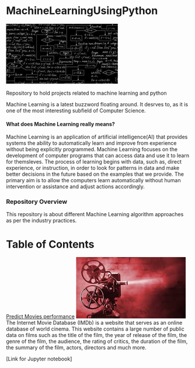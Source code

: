 # MachineLearningUsingPython
![ML1.jpg](Images/ML1.jpg)

Repository to hold projects related to machine learning and python

Machine Learning is a latest buzzword floating around. It desrves to, as it is one of the most interesting subfield of Computer Science.
#### What does Machine Learning really means?
Machine Learning is an application of artificial intelligence(AI) that provides systems the ability to automatically learn and improve from experience without being explicitly programmed.
Machine Learning focuses on the development of computer programs that can access data and use it to learn for themsleves.
The process of learning begins with data, such as, direct experience, or instruction, in order to look for patterns in data and make better decisions in the future based on the examples that we provide. The primary aim is to allow the computers learn automatically without human intervention or assistance and adjust actions accordingly. 

### Repository Overview
This repository is about different Machine Learning algorithm approaches as per the industry practices.

# Table of Contents
[Predict Movies performance](https://github.com/swaptwap/MachineLearningUsingPython/tree/master/Predicting%20movies%20performance)
![Movies.jpg](Images/Movies.jpg)
The Internet Movie Database (IMDb) is a website that serves as an online database of world cinema. This website contains a large number of public data on films such as the title of the film, the year of release of the film, the genre of the film, the audience, the rating of critics, the duration of the film, the summary of the film, actors, directors and much more.

[Link for Jupyter notebook]
